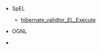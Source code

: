 
- SpEL
   - [hibernate_validtor_EL_Execute](https://kevinsa.com/2020/06/17/hibernate-validtor-EL-Execute/)

- OGNL

- 
